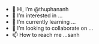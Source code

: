 - 👋 Hi, I’m @thuphananh
- 👀 I’m interested in ...
- 🌱 I’m currently learning ...
- 💞️ I’m looking to collaborate on ...
- 📫 How to reach me ...sanh

<!---
thuphananh/thuphananh is a ✨ special ✨ repository because its `README.md` (this file) appears on your GitHub profile.
You can click the Preview link to take a look at your changes.
--->
